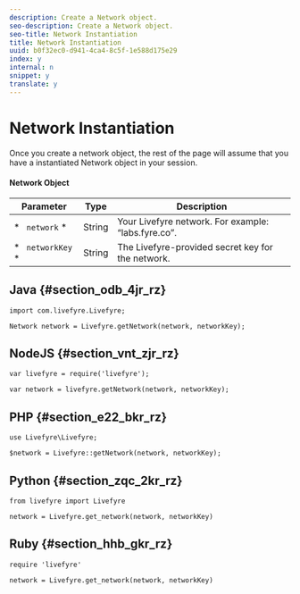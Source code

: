 ```yaml
---
description: Create a Network object.
seo-description: Create a Network object.
seo-title: Network Instantiation
title: Network Instantiation
uuid: b0f32ec0-d941-4ca4-8c5f-1e588d175e29
index: y
internal: n
snippet: y
translate: y
---
```


# Network Instantiation

Once you create a network object, the rest of the page will assume that you have a instantiated Network object in your session.

#### Network Object
|  Parameter  | Type  | Description  |
|---|---|---|
|  * ` network` * | String  | Your Livefyre network. For example: “labs.fyre.co”.  |
|  * ` networkKey` * | String  | The Livefyre-provided secret key for the network.  |


## Java {#section_odb_4jr_rz}


```
import com.livefyre.Livefyre; 
  
Network network = Livefyre.getNetwork(network, networkKey); 

```

## NodeJS {#section_vnt_zjr_rz}


```
var livefyre = require('livefyre'); 
  
var network = livefyre.getNetwork(network, networkKey); 

```

## PHP {#section_e22_bkr_rz}


```
use Livefyre\Livefyre; 
  
$network = Livefyre::getNetwork(network, networkKey); 

```

## Python {#section_zqc_2kr_rz}


```
from livefyre import Livefyre 
  
network = Livefyre.get_network(network, networkKey) 

```

## Ruby {#section_hhb_gkr_rz}


```
require 'livefyre' 
  
network = Livefyre.get_network(network, networkKey) 

```
